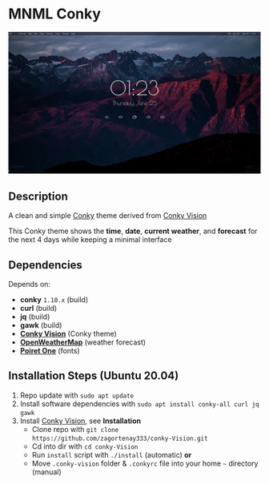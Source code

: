 # MNML Conky
![Preview](https://github.com/VaughnValle/demo/blob/master/preview.png)

## Description
A clean and simple [Conky](https://github.com/brndnmtthws/conky) theme derived from [Conky Vision](https://github.com/zagortenay333/conky-Vision)

This Conky theme shows the __time__, __date__, __current weather__, and __forecast__ for the next 4 days while keeping a minimal interface


## Dependencies
Depends on:
* __conky__ ```1.10.x``` (build)
* __curl__ (build)
* __jq__ (build)
* __gawk__ (build)
* __[Conky Vision](https://github.com/zagortenay333/conky-Vision)__ (Conky theme)
* __[OpenWeatherMap](http://openweathermap.org)__ (weather forecast) 
* __[Poiret One](https://fonts.google.com/specimen/Poiret+One)__ (fonts)


## Installation Steps (Ubuntu 20.04)
1. Repo update with ```sudo apt update```
2. Install software dependencies with ```sudo apt install conky-all curl jq gawk```
3. Install [Conky Vision](https://github.com/zagortenay333/conky-Vision), see __Installation__
   - Clone repo with ```git clone https://github.com/zagortenay333/conky-Vision.git```
   - Cd into dir with ```cd conky-Vision```
   - Run ```install``` script with ```./install``` (automatic) __or__
   - Move ```.conky-vision``` folder & ```.conkyrc``` file into your home ```~``` directory (manual)
